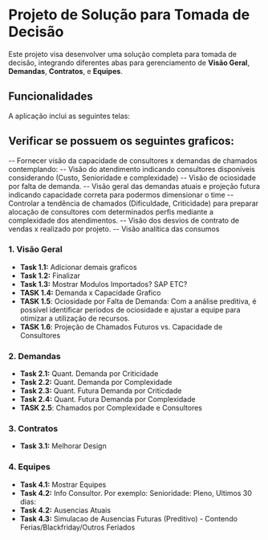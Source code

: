 # Projeto de Solução para Tomada de Decisão

Este projeto visa desenvolver uma solução completa para tomada de decisão, integrando diferentes abas para gerenciamento de **Visão Geral**, **Demandas**, **Contratos**, e **Equipes**.

## Funcionalidades

A aplicação inclui as seguintes telas:

## Verificar se possuem os seguintes graficos:

-- Fornecer visão da capacidade de consultores x demandas de chamados contemplando:
-- Visão do atendimento indicando consultores disponíveis considerando (Custo, Senioridade e complexidade)
-- Visão de ociosidade por falta de demanda.
-- Visão geral das demandas atuais e projeção futura indicando capacidade correta para podermos dimensionar o time
-- Controlar a tendência de chamados (Dificuldade, Criticidade) para preparar alocação de consultores com determinados perfis mediante a complexidade dos atendimentos.
-- Visão dos desvios de contrato de vendas x realizado por projeto.
-- Visão analítica das consumos 


### 1. Visão Geral
- **Task 1.1:** Adicionar demais graficos
- **Task 1.2:** Finalizar
- **Task 1.3:** Mostrar Modulos Importados? SAP ETC?
- **TASK 1.4:** Demanda x Capacidade Grafico
- **TASK 1.5**: Ociosidade por Falta de Demanda: Com a análise preditiva, é possível identificar períodos de ociosidade e ajustar a equipe para otimizar a utilização de recursos.
- **TASK 1.6**: Projeção de Chamados Futuros vs. Capacidade de Consultores

### 2. Demandas
- **Task 2.1:** Quant. Demanda por Criticidade
- **Task 2.2:** Quant. Demanda por Complexidade
- **Task 2.3:** Quant. Futura Demanda por Criticdade
- **Task 2.4:** Quant. Futura Demanda por Complexidade
- **TASK 2.5**: Chamados por Complexidade e Consultores

### 3. Contratos
- **Task 3.1:** Melhorar Design

### 4. Equipes
- **Task 4.1:** Mostrar Equipes
- **Task 4.2:** Info Consultor. Por exemplo: Senioridade: Pleno, Ultimos 30 dias: 
- **Task 4.2:** Ausencias Atuais
- **Task 4.3:** Simulacao de Ausencias Futuras (Preditivo) - Contendo Ferias/Blackfriday/Outros Feriados